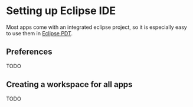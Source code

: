 # Setting up Eclipse IDE

Most apps come with an integrated eclipse project, so it is especially easy to use them in [Eclipse PDT](https://www.eclipse.org/pdt/).

## Preferences

TODO

## Creating a workspace for all apps

TODO